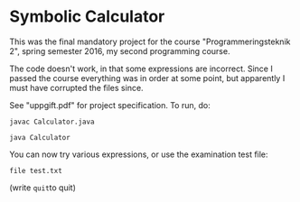 # Symbolic Calculator

This was the final mandatory project for the course "Programmeringsteknik 2", spring semester 2016, my second programming course.

The code doesn't work, in that some expressions are incorrect. Since I passed the course everything was in order at some point, but apparently I must have corrupted the files since.

See "uppgift.pdf" for project specification. To run, do:

`javac Calculator.java`

`java Calculator`

You can now try various expressions, or use the examination test file:

`file test.txt`

(write `quit`to quit)
